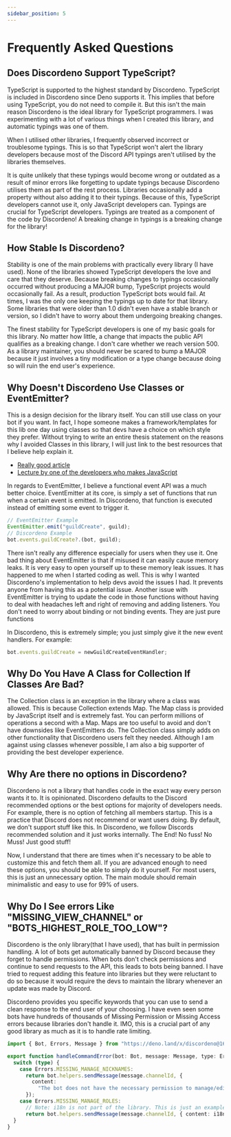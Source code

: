 ```yaml
---
sidebar_position: 5
---
```


# Frequently Asked Questions

## Does Discordeno Support TypeScript?

TypeScript is supported to the highest standard by Discordeno. TypeScript is included in Discordeno since Deno supports it. This implies that before using TypeScript, you do not need to compile it. But this isn't the main reason Discordeno is the ideal library for TypeScript programmers. I was experimenting with a lot of various things when I created this library, and automatic typings was one of them.

When I utilised other libraries, I frequently observed incorrect or troublesome typings. This is so that TypeScript won't alert the library developers because most of the Discord API typings aren't utilised by the libraries themselves.

It is quite unlikely that these typings would become wrong or outdated as a result of minor errors like forgetting to update typings because Discordeno utilises them as part of the rest process. Libraries occasionally add a property without also adding it to their typings. Because of this, TypeScript developers cannot use it, only JavaScript developers can. Typings are crucial for TypeScript developers. Typings are treated as a component of the code by Discordeno!  A breaking change in typings is a breaking change for the library!

## How Stable Is Discordeno?

Stability is one of the main problems with practically every library (I have used). None of the libraries showed TypeScript developers the love and care that they deserve. Because breaking changes to typings occasionally occurred without producing a MAJOR bump, TypeScript projects would occasionally fail. As a result, production TypeScript bots would fail. At times, I was the only one keeping the typings up to date for that library. Some libraries that were older than 1.0 didn't even have a stable branch or version, so I didn't have to worry about them undergoing breaking changes.

The finest stability for TypeScript developers is one of my basic goals for this library.
No matter how little, a change that impacts the public API qualifies as a breaking change. I don't care whether we reach version 500. As a library maintainer, you should never be scared to bump a MAJOR because it just involves a tiny modification or a type change because doing so will ruin the end user's experience.

## Why Doesn't Discordeno Use Classes or EventEmitter?

This is a design decision for the library itself. You can still use class on your bot if you want. In fact, I hope someone
makes a framework/templates for this lib one day using classes so that devs have a choice on which style they prefer.
Without trying to write an entire thesis statement on the reasons why I avoided Classes in this library, I will just link to
the best resources that I believe help explain it.

- [Really good article](https://dannyfritz.wordpress.com/2014/10/11/class-free-object-oriented-programming/)
- [Lecture by one of the developers who makes JavaScript](https://www.youtube.com/watch?v=PSGEjv3Tqo0)

In regards to EventEmitter, I believe a functional event API was a much better choice. EventEmitter at its core, is simply a set of functions that run when a certain event is emitted. In Discordeno, that function is executed instead of emitting some event to trigger it.

```typescript
// EventEmitter Example
EventEmitter.emit("guildCreate", guild);
// Discordeno Example
bot.events.guildCreate?.(bot, guild);
```

There isn't really any difference especially for users when they use it. One bad thing about EventEmitter is that if
misused it can easily cause memory leaks. It is very easy to open yourself up to these memory leak issues. It has
happened to me when I started coding as well. This is why I wanted Discordeno's implementation to help devs avoid the
issues I had. It prevents anyone from having this as a potential issue. Another issue with EventEmitter is trying to
update the code in those functions without having to deal with headaches left and right of removing and adding
listeners. You don't need to worry about binding or not binding events. They are just pure functions

In Discordeno, this is extremely simple; you just simply give it the new event handlers. For example:

```typescript
bot.events.guildCreate = newGuildCreateEventHandler;
```

## Why Do You Have A Class for Collection If Classes Are Bad?

The Collection class is an exception in the library where a class was allowed. This is because Collection extends Map.
The Map class is provided by JavaScript itself and is extremely fast. You can perform millions of operations a second
with a Map. Maps are too useful to avoid and don't have downsides like EventEmitters do. The Collection class simply
adds on other functionality that Discordeno users felt they needed. Although I am against using classes whenever
possible, I am also a big supporter of providing the best developer experience.

## Why Are there no options in Discordeno?

Discordeno is not a library that handles code in the exact way every person wants it to. It is opinionated. Discordeno
defaults to the Discord recommended options or the best options for majority of developers needs. For example, there is
no option of fetching all members startup. This is a practice that Discord does not recommend or want users doing. By
default, we don't support stuff like this. In Discordeno, we follow Discords recommended solution and it just works
internally. The End! No fuss! No Muss! Just good stuff!

Now, I understand that there are times when it's necessary to be able to customize this and fetch them all. If you are
advanced enough to need these options, you should be able to simply do it yourself. For most users, this is just an
unnecessary option. The main module should remain minimalistic and easy to use for 99% of users.

## Why Do I See errors Like "MISSING_VIEW_CHANNEL" or "BOTS_HIGHEST_ROLE_TOO_LOW"?

Discordeno is the only library(that I have used), that has built in permission handling. A lot of bots get automatically
banned by Discord because they forget to handle permissions. When bots don't check permissions and continue to send
requests to the API, this leads to bots being banned. I have tried to request adding this feature into libraries but
they were reluctant to do so because it would require the devs to maintain the library whenever an update was made by
Discord.

Discordeno provides you specific keywords that you can use to send a clean response to the end user of your choosing. I
have even seen some bots have hundreds of thousands of Missing Permission or Missing Access errors because libraries
don't handle it. IMO, this is a crucial part of any good library as much as it is to handle rate limiting.

```typescript
import { Bot, Errors, Message } from "https://deno.land/x/discordeno@16.0.0/mod.ts";

export function handleCommandError(bot: Bot, message: Message, type: Errors) {
  switch (type) {
    case Errors.MISSING_MANAGE_NICKNAMES:
      return bot.helpers.sendMessage(message.channelId, {
        content:
          "The bot does not have the necessary permission to manage/edit other user's nicknames. Grant the **MANAGE_NICKNAME** permission to the bot and try again.",
      });
    case Errors.MISSING_MANAGE_ROLES:
      // Note: i18n is not part of the library. This is just an example of how you could use i18n for custom error responses.
      return bot.helpers.sendMessage(message.channelId, { content: i18n.translate(type) });
  }
}
```
